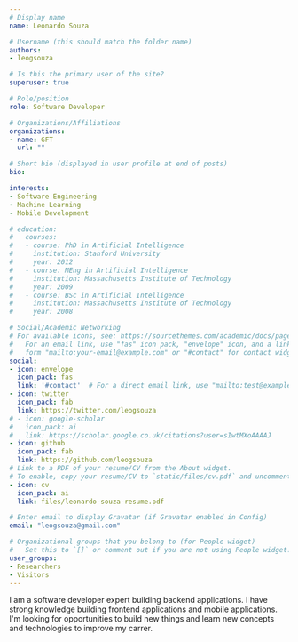 ```yaml
---
# Display name
name: Leonardo Souza

# Username (this should match the folder name)
authors:
- leogsouza

# Is this the primary user of the site?
superuser: true

# Role/position
role: Software Developer

# Organizations/Affiliations
organizations:
- name: GFT
  url: ""

# Short bio (displayed in user profile at end of posts)
bio: 

interests:
- Software Engineering
- Machine Learning
- Mobile Development

# education:
#   courses:
#   - course: PhD in Artificial Intelligence
#     institution: Stanford University
#     year: 2012
#   - course: MEng in Artificial Intelligence
#     institution: Massachusetts Institute of Technology
#     year: 2009
#   - course: BSc in Artificial Intelligence
#     institution: Massachusetts Institute of Technology
#     year: 2008

# Social/Academic Networking
# For available icons, see: https://sourcethemes.com/academic/docs/page-builder/#icons
#   For an email link, use "fas" icon pack, "envelope" icon, and a link in the
#   form "mailto:your-email@example.com" or "#contact" for contact widget.
social:
- icon: envelope
  icon_pack: fas
  link: '#contact'  # For a direct email link, use "mailto:test@example.org".
- icon: twitter
  icon_pack: fab
  link: https://twitter.com/leogsouza
# - icon: google-scholar
#   icon_pack: ai
#   link: https://scholar.google.co.uk/citations?user=sIwtMXoAAAAJ
- icon: github
  icon_pack: fab
  link: https://github.com/leogsouza
# Link to a PDF of your resume/CV from the About widget.
# To enable, copy your resume/CV to `static/files/cv.pdf` and uncomment the lines below.
- icon: cv
  icon_pack: ai
  link: files/leonardo-souza-resume.pdf

# Enter email to display Gravatar (if Gravatar enabled in Config)
email: "leogsouza@gmail.com"

# Organizational groups that you belong to (for People widget)
#   Set this to `[]` or comment out if you are not using People widget.
user_groups:
- Researchers
- Visitors
---
```


I am a software developer expert building backend applications. I have strong knowledge building frontend applications
and mobile applications. I'm looking for opportunities to build new things and learn new concepts and technologies
to improve my carrer.
